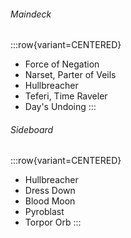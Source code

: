###### Maindeck

:::row{variant=CENTERED}
- Force of Negation
- Narset, Parter of Veils
- Hullbreacher
- Teferi, Time Raveler
- Day's Undoing
:::

###### Sideboard

:::row{variant=CENTERED}
- Hullbreacher
- Dress Down
- Blood Moon
- Pyroblast
- Torpor Orb
:::
